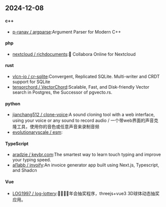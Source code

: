## 2024-12-08
#### c++
* [p-ranav / argparse](https://github.com/p-ranav/argparse):Argument Parser for Modern C++
#### php
* [nextcloud / richdocuments](https://github.com/nextcloud/richdocuments):📑 Collabora Online for Nextcloud
#### rust
* [vlcn-io / cr-sqlite](https://github.com/vlcn-io/cr-sqlite):Convergent, Replicated SQLite. Multi-writer and CRDT support for SQLite
* [tensorchord / VectorChord](https://github.com/tensorchord/VectorChord):Scalable, Fast, and Disk-friendly Vector search in Postgres, the Successor of pgvecto.rs.
#### python
* [jianchang512 / clone-voice](https://github.com/jianchang512/clone-voice):A sound cloning tool with a web interface, using your voice or any sound to record audio / 一个带web界面的声音克隆工具，使用你的音色或任意声音来录制音频
* [evolutionaryscale / esm](https://github.com/evolutionaryscale/esm):
#### TypeScript
* [aradzie / keybr.com](https://github.com/aradzie/keybr.com):The smartest way to learn touch typing and improve your typing speed.
* [al1abb / invoify](https://github.com/al1abb/invoify):An invoice generator app built using Next.js, Typescript, and Shadcn
#### Vue
* [LOG1997 / log-lottery](https://github.com/LOG1997/log-lottery):🎈🎈🎈🎈年会抽奖程序，threejs+vue3 3D球体动态抽奖应用。
